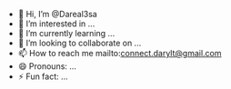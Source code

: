 - 👋 Hi, I’m @Dareal3sa
- 👀 I’m interested in ...
- 🌱 I’m currently learning ...
- 💞️ I’m looking to collaborate on ...
- 📫 How to reach me mailto:connect.darylt@gmail.com
- 😄 Pronouns: ...
- ⚡ Fun fact: ...

<!---
Dareal3sa/Dareal3sa is a ✨ special ✨ repository because its `README.md` (this file) appears on your GitHub profile.
You can click the Preview link to take a look at your changes.
--->
